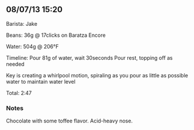 ## 08/07/13 15:20 ##

Barista: Jake

Beans: 36g @ 17clicks on Baratza Encore

Water: 504g @ 206°F

Timeline:
Pour 81g of water, wait 30seconds
Pour rest, topping off as needed

Key is creating a whirlpool motion, spiraling as you pour as little as possible
water to maintain water level

Total: 2:47

### Notes ###

Chocolate with some toffee flavor. Acid-heavy nose.

